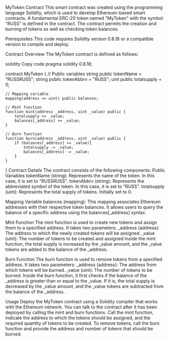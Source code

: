 MyToken Contract
This smart contract was created using the programming language Solidity, which is used to develop Ethereum-based smart contracts. A fundamental ERC-20 token named "MyToken" with the symbol "RUSS" is defined in the contract. The contract permits the creation and burning of tokens as well as checking token balances.

Prerequisites
This code requires Solidity version 0.8.18 or a compatible version to compile and deploy.

Contract Overview
The MyToken contract is defined as follows:

solidity
Copy code
pragma solidity 0.8.18;

contract MyToken {
    // Public variables
    string public tokenName = "RUSSRUSS";
    string public tokenAbbrv = "RUSS";
    uint public totalsupply = 0;

    // Mapping variable
    mapping(address => uint) public balances;

    // Mint function
    function mint(address _address, uint _value) public {
        totalsupply += _value; 
        balances[_address] += _value;
    }

    // Burn function
    function burn(address _address, uint _value) public {
        if (balances[_address] >= _value){
            totalsupply -= _value;
            balances[_address] -= _value;
        }
    }
}
Contract Details
The contract consists of the following components:
Public Variables
tokenName (string): Represents the name of the token. In this case, it is set to "RUSSRUSS".
tokenAbbrv (string): Represents the abbreviated symbol of the token. In this case, it is set to "RUSS".
totalsupply (uint): Represents the total supply of tokens. Initially set to 0.

Mapping Variable
balances (mapping): This mapping associates Ethereum addresses with their respective token balances. It allows users to query the balance of a specific address using the balances[_address] syntax.

Mint Function
The mint function is used to create new tokens and assign them to a specified address. It takes two parameters:
_address (address): The address to which the newly created tokens will be assigned.
_value (uint): The number of tokens to be created and assigned
Inside the mint function, the total supply is increased by the _value amount, and the _value tokens are added to the balance of the _address.

Burn Function
The burn function is used to remove tokens from a specified address. It takes two parameters:
_address (address): The address from which tokens will be burned.
_value (uint): The number of tokens to be burned.
Inside the burn function, it first checks if the balance of the _address is greater than or equal to the _value. If it is, the total supply is decreased by the _value amount, and the _value tokens are subtracted from the balance of the _address.

Usage
Deploy the MyToken contract using a Solidity compiler that works with the Ethereum network.
You can talk to the contract after it has been deployed by calling the mint and burn functions.
Call the mint function, indicate the address to which the tokens should be assigned, and the required quantity of tokens to be created.
To remove tokens, call the burn function and provide the address and number of tokens that should be burned.
